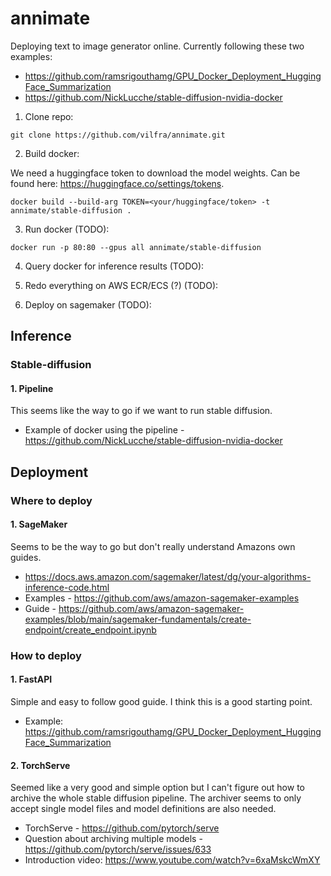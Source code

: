 # annimate
Deploying text to image generator online. Currently following these two examples:
* https://github.com/ramsrigouthamg/GPU_Docker_Deployment_HuggingFace_Summarization
* https://github.com/NickLucche/stable-diffusion-nvidia-docker

1. Clone repo:
```
git clone https://github.com/vilfra/annimate.git
```

2. Build docker:

We need a huggingface token to download the model weights. Can be found here: https://huggingface.co/settings/tokens.
```
docker build --build-arg TOKEN=<your/huggingface/token> -t annimate/stable-diffusion .
```
3. Run docker (TODO):
```
docker run -p 80:80 --gpus all annimate/stable-diffusion
```
4. Query docker for inference results (TODO):

5. Redo everything on AWS ECR/ECS (?) (TODO):

6. Deploy on sagemaker (TODO):
## Inference
### Stable-diffusion
#### 1.  Pipeline

This seems like the way to go if we want to run stable diffusion.

* Example of docker using the pipeline - https://github.com/NickLucche/stable-diffusion-nvidia-docker

## Deployment
### Where to deploy
#### 1. SageMaker

Seems to be the way to go but don't really understand Amazons own guides.

* https://docs.aws.amazon.com/sagemaker/latest/dg/your-algorithms-inference-code.html
* Examples - https://github.com/aws/amazon-sagemaker-examples
* Guide - https://github.com/aws/amazon-sagemaker-examples/blob/main/sagemaker-fundamentals/create-endpoint/create_endpoint.ipynb

### How to deploy
#### 1. FastAPI
Simple and easy to follow good guide. I think this is a good starting point.
* Example: https://github.com/ramsrigouthamg/GPU_Docker_Deployment_HuggingFace_Summarization
#### 2. TorchServe

Seemed like a very good and simple option but I can't figure out how to archive the whole stable diffusion pipeline. The archiver seems to only accept single model files and model definitions are also needed.
* TorchServe - https://github.com/pytorch/serve
* Question about archiving multiple models - https://github.com/pytorch/serve/issues/633
* Introduction video: https://www.youtube.com/watch?v=6xaMskcWmXY


